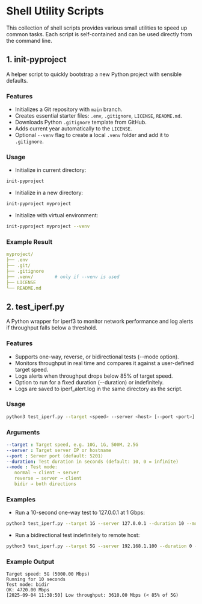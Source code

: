 # Shell Utility Scripts

This collection of shell scripts provides various small utilities to speed up common tasks.
Each script is self-contained and can be used directly from the command line.

## 1. init-pyproject

A helper script to quickly bootstrap a new Python project with sensible defaults.

### Features

- Initializes a Git repository with `main` branch.
- Creates essential starter files: `.env`, `.gitignore`, `LICENSE`, `README.md`.
- Downloads Python `.gitignore` template from GitHub.
- Adds current year automatically to the `LICENSE`.
- Optional `--venv` flag to create a local `.venv` folder and add it to `.gitignore`.

### Usage

- Initialize in current directory:
``` bash
init-pyproject
```

- Initialize in a new directory:
``` bash
init-pyproject myproject
```

- Initialize with virtual environment:
``` bash
init-pyproject myproject --venv
```

### Example Result

```yaml
myproject/
├── .env
├── .git/
├── .gitignore
├── .venv/        # only if --venv is used
├── LICENSE
└── README.md
```

## 2. test_iperf.py

A Python wrapper for iperf3 to monitor network performance and log alerts if throughput falls below a threshold.

### Features

- Supports one-way, reverse, or bidirectional tests (--mode option).
- Monitors throughput in real time and compares it against a user-defined target speed.
- Logs alerts when throughput drops below 85% of target speed.
- Option to run for a fixed duration (--duration) or indefinitely.
- Logs are saved to iperf_alert.log in the same directory as the script.

### Usage

``` bash
python3 test_iperf.py --target <speed> --server <host> [--port <port>] [--duration <seconds>] [--mode <mode>]
```

### Arguments

```yaml
--target : Target speed, e.g. 10G, 1G, 500M, 2.5G
--server : Target server IP or hostname
--port : Server port (default: 5201)
--duration: Test duration in seconds (default: 10, 0 = infinite)
--mode : Test mode:
   normal → client → server
   reverse → server → client
   bidir → both directions
```

### Examples

- Run a 10-second one-way test to 127.0.0.1 at 1 Gbps:
```bash
python3 test_iperf.py --target 1G --server 127.0.0.1 --duration 10 --mode normal
```

- Run a bidirectional test indefinitely to remote host:
```bash
python3 test_iperf.py --target 5G --server 192.168.1.100 --duration 0 --mode bidir
```

### Example Output

```
Target speed: 5G (5000.00 Mbps)
Running for 10 seconds
Test mode: bidir
OK: 4720.00 Mbps
[2025-09-04 11:38:50] Low throughput: 3610.00 Mbps (< 85% of 5G)
```

